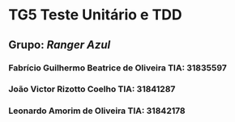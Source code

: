 # TG5 Teste Unitário e TDD
## Grupo: ***Ranger Azul***

### Fabrício Guilhermo Beatrice de Oliveira TIA: 31835597
### João Victor Rizotto Coelho TIA: 31841287
### Leonardo Amorim de Oliveira TIA: 31842178

